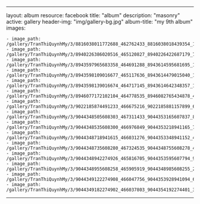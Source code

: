 
---
layout: album
resource: facebook
title: "album"
description: "masonry"
active: gallery
header-img: "img/gallery-bg.jpg"
album-title: "my 9th album"
images:
    
    - image_path: /gallery/TranThiQuynhMy/3/8816038011772688_462762433_8816038018439354_1500370001539609549_n.jpg
    - image_path: /gallery/TranThiQuynhMy/3/8940226386020516_465120827_8940226422687179_7292454235815455646_n.jpg
    - image_path: /gallery/TranThiQuynhMy/3/8943597965683358_464691288_8943614595681695_1631818460058265061_n.jpg
    - image_path: /gallery/TranThiQuynhMy/3/8943598109016677_465117636_8943614479015040_1734222315902524526_n.jpg
    - image_path: /gallery/TranThiQuynhMy/3/8943598139016674_464717145_8943614642348357_1885055924086682226_n.jpg
    - image_path: /gallery/TranThiQuynhMy/3/8946077172102104_464778535_8946082765434878_4758558552942114281_n.jpg
    - image_path: /gallery/TranThiQuynhMy/3/9022185874491233_466675216_9022185881157899_671250630304537849_n.jpg
    - image_path: /gallery/TranThiQuynhMy/3/9044348505608303_467311433_9044353165607837_8237698562509767584_n.jpg
    - image_path: /gallery/TranThiQuynhMy/3/9044348535608300_466976849_9044353218941165_7837604642652469813_n.jpg
    - image_path: /gallery/TranThiQuynhMy/3/9044348718941615_466031276_9044353348941152_4080857557539089601_n.jpg
    - image_path: /gallery/TranThiQuynhMy/3/9044348735608280_467324535_9044348755608278_4783538855238508572_n.jpg
    - image_path: /gallery/TranThiQuynhMy/3/9044348942274926_465816705_9044353595607794_910427091216842524_n.jpg
    - image_path: /gallery/TranThiQuynhMy/3/9044348955608258_465905919_9044348985608255_2636920090314208892_n.jpg
    - image_path: /gallery/TranThiQuynhMy/3/9044349122274908_466047756_9044353928941094_6719626687401080689_n.jpg
    - image_path: /gallery/TranThiQuynhMy/3/9044349182274902_466037803_9044354192274401_3614784721705328252_n.jpg
---
